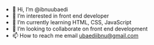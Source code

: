 - 👋 Hi, I’m @ibnuubaedi
- 👀 I’m interested in front end developer
- 🌱 I’m currently learning HTML, CSS, JavaScript
- 💞️ I’m looking to collaborate on front end development
- 📫 How to reach me email ubaediibnu@gmail.com

<!---
ibnuubaedi/ibnuubaedi is a ✨ special ✨ repository because its `README.md` (this file) appears on your GitHub profile.
You can click the Preview link to take a look at your changes.
--->
